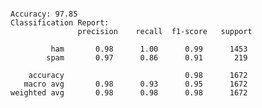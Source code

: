 ```python
```

    Accuracy: 97.85
    Classification Report:
                   precision    recall  f1-score   support
    
             ham       0.98      1.00      0.99      1453
            spam       0.97      0.86      0.91       219
    
        accuracy                           0.98      1672
       macro avg       0.98      0.93      0.95      1672
    weighted avg       0.98      0.98      0.98      1672
    
```python
```
